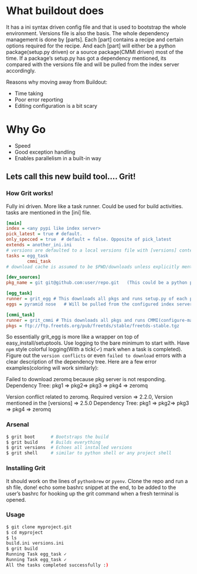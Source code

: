 # What buildout does
It has a ini syntax driven config file and that is used to bootstrap the whole environment.
Versions file is also the basis. The whole dependency management is done by [parts].
Each [part] contains a recipe and certain options required for the recipe. And each [part]
will either be a python package(setup.py driven) or a source package(CMMI driven) most of the time. If a package’s setup.py has got a dependency mentioned, its compared with the versions file and will be pulled from the index server accordingly.

Reasons why moving away from Buildout:

* Time taking
* Poor error reporting
* Editing configuration is a bit scary

# Why Go
* Speed
* Good exception handling
* Enables parallelism in a built-in way

## Lets call this new build tool.... Grit!
### How Grit works!
Fully ini driven. More like a task runner. Could be used for build activities. tasks are mentioned in the [ini] file.

```ini
[main]
index = <any pypi like index server>
pick_latest = true # default.
only_specced = true  # default = false. Opposite of pick_latest
extends = another_ini.ini
# versions are defaulted to a local versions file with [versions] content or any package(egg/cmmi) with hardcoded version specification
tasks = egg_task
        cmmi_task
# download cache is assumed to be $PWD/downloads unless explicitly mentioned

[dev_sources]
pkg_name = git git@github.com:user/repo.git   (This could be a python pkg or a cmmi package)

[egg_task]
runner = grit_egg # This downloads all pkgs and runs setup.py of each package with a custom python (So dependencies are looked up by easy_install or setuptools)
eggs = pyramid nose   # Will be pulled from the configured index server.

[cmmi_task]
runner = grit_cmmi # This downloads all pkgs and runs CMMI(configure-make-make-install) of each package with a custom prefix
pkgs = ftp://ftp.freetds.org/pub/freetds/stable/freetds-stable.tgz
```

So essentially grit_egg is more like a wrapper on top of easy_install/setuptools. Use logging to the bare minimum to start with. Have `npm` style colorful logging(With a tick(✓) mark when a task is completed). Figure out the `version conflicts` or even `failed to download` errors with a clear description of the dependency tree. Here are a few error examples(coloring will work similarly):

Failed to download zeromq because pkg server is not responding.
Dependency Tree: pkg1 ⇒ pkg2⇒ pkg3 ⇒ pkg4 ⇒ zeromq

Version conflict related to zeromq.
Required version ⇒ 2.2.0, Version mentioned in the [versions] ⇒ 2.5.0
Dependency Tree: pkg1 ⇒ pkg2⇒ pkg3 ⇒ pkg4 ⇒ zeromq


### Arsenal
```sh
$ grit boot      # Bootstraps the build
$ grit build     # Builds everything
$ grit versions  # Echoes all installed versions
$ grit shell     # similar to python shell or any project shell
```

### Installing Grit
It should work on the lines of `pythonbrew` or `pyenv`. Clone the repo and run a sh file, done! echo some bashrc snippet at the end, to be added to the user’s bashrc for hooking up the grit command when a fresh terminal is opened.

### Usage
```sh
$ git clone myproject.git
$ cd myproject
$ ls
build.ini versions.ini
$ grit build
Running Task egg_task ✓
Running Task egg_task ✓
All the tasks completed successfully :)
```

